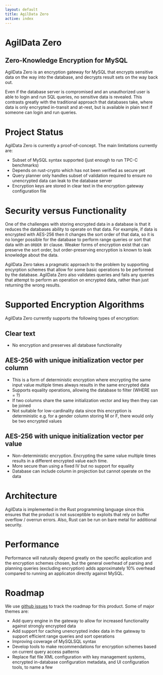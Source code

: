 ```yaml
---
layout: default
title: AgilData Zero
active: index
---
```


# AgilData Zero

## Zero-Knowledge Encryption for MySQL

AgilData Zero is an encryption gateway for MySQL that encrypts sensitive data on the way into the database, and decrypts result sets on the way back out.

Even if the database server is compromised and an unauthorized user is able to login and run SQL queries, no sensitive data is revealed. This contrasts greatly with the traditional approach that databases take, where data is only encrypted in-transit and at-rest, but is available in plain text if someone can login and run queries.

# Project Status

AgilData Zero is currently a proof-of-concept. The main limitations currently are:

- Subset of MySQL syntax supported (just enough to run TPC-C benchmarks)
- Depends on rust-crypto which has not been verified as secure yet
- Query planner only handles subset of validation required to ensure no unencrypted data can leak to the database server
- Encryption keys are stored in clear text in the encryption gateway configuration file


# Security versus Functionality

One of the challenges with storing encrypted data in a database is that it reduces the databases ability to operate on that data. For example, if data is encrypted with AES-256 then it changes the sort order of that data, so it is no longer possible for the database to perform range queries or sort that data with an `ORDER BY` clause. Weaker forms of encryption exist that can preserve the sort order, but order-preserving encryption is known to leak knowledge about the data.

AgilData Zero takes a pragmatic approach to the problem by supporting encyrption schemes that allow for some basic operations to be performed by the database. AgilData Zero also validates queries and fails any queries that attempt to perform an operation on encrypted data, rather than just returning the wrong results.

# Supported Encryption Algorithms

AgilData Zero currently supports the following types of encryption:

## Clear text

- No encryption and preserves all database functionality

## AES-256 with unique initialization vector per column

- This is a form of deterministic encryption where encrypting the same input value multiple times always results in the same encrypted data
- Supports equality operations, allowing the database to filter (WHERE ssn = ?) 
- If two columns share the same initialization vector and key then they can be joined
- Not suitable for low-cardinality data since this encryption is deterministic e.g. for a gender column storing M or F,  there would only be two encrypted values

## AES-256 with unique initialization vector per value

- Non-deterministic encryption. Encrypting the same value multiple times results in a different encrypted value each time.
- More secure than using a fixed IV but no support for equality
- Database can include column in projection but cannot operate on the data

# Architecture

AgilData is implemented in the Rust programming language since this ensures that the product is not susceptible to exploits that rely on buffer overflow / overrun errors. Also, Rust can be run on bare metal for additional security.

# Performance

Performance will naturally depend greatly on the specific application and the encryption schemes chosen, but the general overhead of parsing and planning queries (excluding encryption) adds approximately 10% overhead compared to running an applicaton directly against MySQL.

# Roadmap

We use [github issues](https://github.com/AgilData/agildata-zero/issues) to track the roadmap for this product. Some of major themes are:

- Add query engine in the gateway to allow for increased functionality against strongly encrypted data
- Add support for caching unencrypted index data in the gateway to support efficient range queries and sort operations
- Improving coverage of MySQLSQL syntax
- Develop tools to make recommendations for encryption schemes based on current query access patterns
- Replace flat file XML configuration with key management systems, encrypted in-database configuration metadata, and UI configuration tools, to name a few
